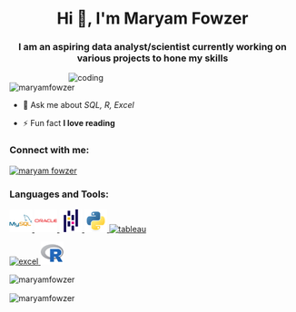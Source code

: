 
<h1 align="center">Hi 👋, I'm Maryam Fowzer</h1>
<h3 align="center">I am an aspiring data analyst/scientist currently working on various projects to hone my skills</h3>
<img align="right" alt="coding" width="400" src="https://static.vecteezy.com/system/resources/thumbnails/013/030/138/small/big-data-science-analysis-information-technology-concept-server-room-background-photo.jpg">

<p align="left"> <img src="https://komarev.com/ghpvc/?username=maryamfowzer&label=Profile%20views&color=0e75b6&style=flat" alt="maryamfowzer" /> </p>

- 💬 Ask me about *SQL, *R, Excel**

- ⚡ Fun fact **I love reading**

<h3 align="left">Connect with me:</h3>
<p align="left">
<a href="[https://linkedin.com/in/maryamfowzer](https://www.linkedin.com/feed/)" target="blank"><img align="center" src="https://raw.githubusercontent.com/rahuldkjain/github-profile-readme-generator/master/src/images/icons/Social/linked-in-alt.svg" alt="maryam fowzer" height="30" width="40" /></a>
</p>

<h3 align="left">Languages and Tools:</h3>
<p align="left">
    <a href="https://www.mysql.com/" target="_blank" rel="noreferrer"> <img src="https://raw.githubusercontent.com/devicons/devicon/master/icons/mysql/mysql-original-wordmark.svg" alt="mysql" width="40" height="40"/> </a>
    <a href="https://www.oracle.com/" target="_blank" rel="noreferrer"> <img src="https://raw.githubusercontent.com/devicons/devicon/master/icons/oracle/oracle-original.svg" alt="oracle" width="40" height="40"/> </a>
    <a href="https://pandas.pydata.org/" target="_blank" rel="noreferrer"> <img src="https://raw.githubusercontent.com/devicons/devicon/2ae2a900d2f041da66e950e4d48052658d850630/icons/pandas/pandas-original.svg" alt="pandas" width="40" height="40"/> </a>
    <a href="https://www.python.org" target="_blank" rel="noreferrer"> <img src="https://raw.githubusercontent.com/devicons/devicon/master/icons/python/python-original.svg" alt="python" width="40" height="40"/> </a>
   <a href="https://www.tableau.com/" target="_blank" rel="noreferrer"> <img src="https://img.icons8.com/color/48/000000/tableau-software.png" alt="tableau" width="40" height="40"/> </a>

<a href="https://www.microsoft.com/en-us/microsoft-365/excel" target="_blank" rel="noreferrer"> <img src="https://img.icons8.com/color/452/microsoft-excel-2019--v1.png" alt="excel" width="40" height="40"/> </a>
<a href="https://www.r-project.org/" target="_blank" rel="noreferrer"> <img src="https://raw.githubusercontent.com/devicons/devicon/master/icons/r/r-original.svg" alt="r" width="40" height="40"/> </a>


</p>

<p><img align="center" src="https://github-readme-stats.vercel.app/api/top-langs?username=maryamfowzer&show_icons=true&locale=en&layout=compact" alt="maryamfowzer" /></p>

<p><img align="center" src="https://github-readme-streak-stats.herokuapp.com/?user=maryamfowzer&" alt="maryamfowzer" /></p>
